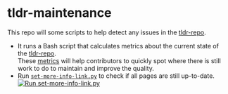 # tldr-maintenance

This repo will some scripts to help detect any issues in the [tldr-repo](https://github.com/tldr-pages/tldr).

- It runs a Bash script that calculates metrics about the current state of the [tldr-repo](https://github.com/tldr-pages/tldr).  
  These [metrics](metrics.log) will help contributors to quickly spot where there is still work to do to maintain and improve the quality.
- Run [`set-more-info-link.py`](https://github.com/tldr-pages/tldr/blob/main/scripts/set-more-info-link.py) to check if all pages are still up-to-date. [![Run set-more-info-link.py](https://github.com/tldr-pages/tldr-maintenance/actions/workflows/run-set-more-info-link.yml/badge.svg)](https://github.com/tldr-pages/tldr-maintenance/actions/workflows/run-set-more-info-link.yml)
